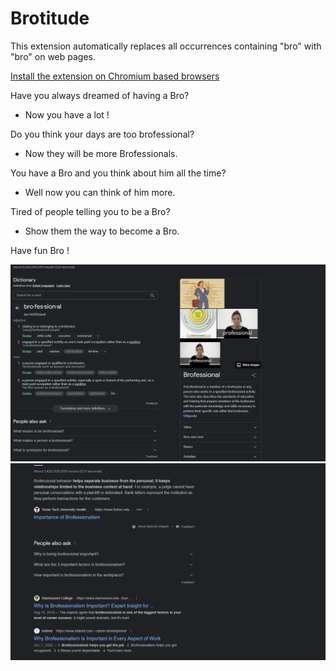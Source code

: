 # Brotitude
This extension automatically replaces all occurrences containing "bro" with "bro" on web pages.

[Install the extension on Chromium based browsers](https://chrome.google.com/webstore/detail/brotitude/doojegddjcjpgkbckelngpfdgbogdefc)

Have you always dreamed of having a Bro? 
- Now you have a lot !

Do you think your days are too brofessional? 
- Now they will be more Brofessionals.

You have a Bro and you think about him all the time? 
- Well now you can think of him more.

Tired of people telling you to be a Bro? 
- Show them the way to become a Bro.

Have fun Bro !

![Brofessional](https://github.com/fukakai/Brotitude/blob/main/Brofessional.png)
![Brofessionalism](https://github.com/fukakai/Brotitude/blob/main/Brofessionalism.png)
